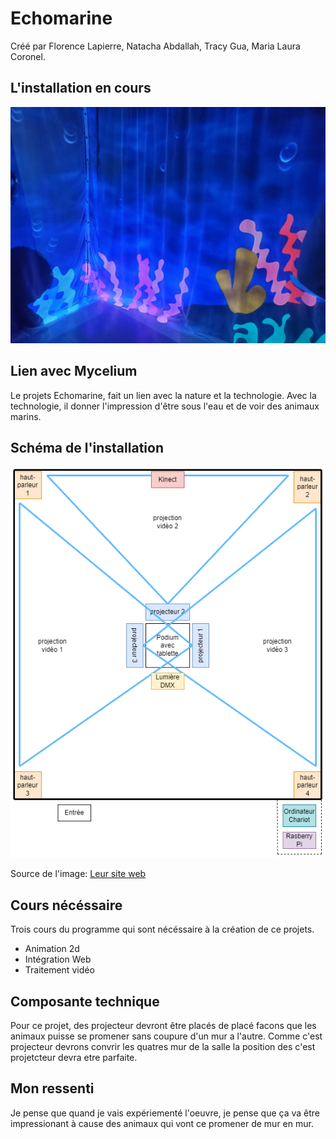 # Echomarine
Créé par Florence Lapierre, Natacha Abdallah, Tracy Gua, Maria Laura Coronel.

## L'installation en cours
![Photo de l'instalation en cours](medias/mur_ecomarine.jpg)

## Lien avec Mycelium
Le projets Echomarine, fait un lien avec la nature et la technologie. Avec la technologie, il donner l'impression d'être sous l'eau et de voir des animaux marins.
## Schéma de l'installation
![Photo de l'instalation en cours](medias/shema_installation.png)

Source de l'image: [Leur site web](https://tim-montmorency.com/2023/projets/Echomarine/docs/web/preproduction.html)

## Cours nécéssaire
Trois cours du programme qui sont nécéssaire à la création de ce projets.
* Animation 2d
* Intégration Web
* Traitement vidéo
## Composante technique
Pour ce projet, des projecteur devront être placés de placé facons que les animaux puisse se promener sans coupure d'un mur a l'autre. Comme c'est projecteur devrons convrir les quatres mur de la salle la position des c'est projetcteur devra etre parfaite.

## Mon ressenti 
Je pense que quand je vais expériementé l'oeuvre, je pense que ça va être impressionant à cause des animaux qui vont ce promener de mur en mur.


